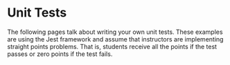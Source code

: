 # Unit Tests

The following pages talk about writing your own unit tests. These examples are using the Jest framework and assume that instructors are implementing straight points problems. That is, students receive all the points if the test passes or zero points if the test fails.
